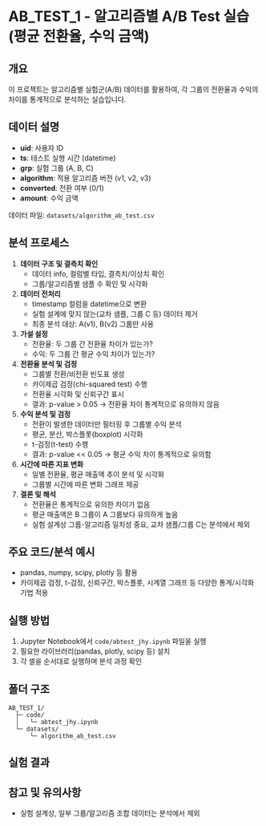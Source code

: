 # AB_TEST_1 - 알고리즘별 A/B Test 실습 (평균 전환율, 수익 금액)

## 개요

이 프로젝트는 알고리즘별 실험군(A/B) 데이터를 활용하여,
각 그룹의 전환율과 수익의 차이를 통계적으로 분석하는 실습입니다.

## 데이터 설명

- **uid**: 사용자 ID
- **ts**: 테스트 실행 시간 (datetime)
- **grp**: 실험 그룹 (A, B, C)
- **algorithm**: 적용 알고리즘 버전 (v1, v2, v3)
- **converted**: 전환 여부 (0/1)
- **amount**: 수익 금액

데이터 파일: `datasets/algorithm_ab_test.csv`

## 분석 프로세스

1. **데이터 구조 및 결측치 확인**
   - 데이터 info, 컬럼별 타입, 결측치/이상치 확인
   - 그룹/알고리즘별 샘플 수 확인 및 시각화
2. **데이터 전처리**
   - timestamp 컬럼을 datetime으로 변환
   - 실험 설계에 맞지 않는(교차 샘플, 그룹 C 등) 데이터 제거
   - 최종 분석 대상: A(v1), B(v2) 그룹만 사용
3. **가설 설정**
   - 전환율: 두 그룹 간 전환율 차이가 있는가?
   - 수익: 두 그룹 간 평균 수익 차이가 있는가?
4. **전환율 분석 및 검정**
   - 그룹별 전환/비전환 빈도표 생성
   - 카이제곱 검정(chi-squared test) 수행
   - 전환율 시각화 및 신뢰구간 표시
   - 결과: p-value > 0.05 → 전환율 차이 통계적으로 유의하지 않음
5. **수익 분석 및 검정**
   - 전환이 발생한 데이터만 필터링 후 그룹별 수익 분석
   - 평균, 분산, 박스플롯(boxplot) 시각화
   - t-검정(t-test) 수행
   - 결과: p-value << 0.05 → 평균 수익 차이 통계적으로 유의함
6. **시간에 따른 지표 변화**
   - 일별 전환율, 평균 매출액 추이 분석 및 시각화
   - 그룹별 시간에 따른 변화 그래프 제공
7. **결론 및 해석**
   - 전환율은 통계적으로 유의한 차이가 없음
   - 평균 매출액은 B 그룹이 A 그룹보다 유의하게 높음
   - 실험 설계상 그룹-알고리즘 일치성 중요, 교차 샘플/그룹 C는 분석에서 제외

## 주요 코드/분석 예시

- pandas, numpy, scipy, plotly 등 활용
- 카이제곱 검정, t-검정, 신뢰구간, 박스플롯, 시계열 그래프 등 다양한 통계/시각화 기법 적용

## 실행 방법

1. Jupyter Notebook에서 `code/abtest_jhy.ipynb` 파일을 실행
2. 필요한 라이브러리(pandas, plotly, scipy 등) 설치
3. 각 셀을 순서대로 실행하며 분석 과정 확인

## 폴더 구조

```
AB_TEST_1/
  ├─ code/
  │   └─ abtest_jhy.ipynb
  └─ datasets/
      └─ algorithm_ab_test.csv
```

## 실험 결과

## 참고 및 유의사항

- 실험 설계상, 일부 그룹/알고리즘 조합 데이터는 분석에서 제외

